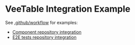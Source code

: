 # VeeTable Integration Example

See [.github/workflow](.github/workflows) for examples:

- [Component repository integration](.github/workflows/publish.yml)
- [E2E tests repository integration](.github/workflows/test.yml)
